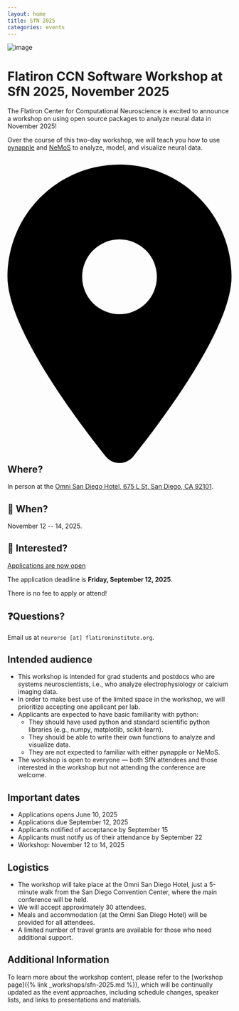 ```yaml
---
layout: home
title: SfN 2025
categories: events
---
```


![image](/assets/sfn2025-banner.svg)

# Flatiron CCN Software Workshop at SfN 2025, November 2025

The Flatiron Center for Computational Neuroscience is excited to announce a workshop on using open source packages to analyze neural data in November 2025!

Over the course of this two-day workshop, we will teach you how to use [pynapple](https://pynapple.org/) and [NeMoS](https://nemos.readthedocs.io) to analyze, model, and visualize neural data.

## <svg xmlns="http://www.w3.org/2000/svg" viewBox="0 0 384 512" style="height: var(--base-font-size)"><!--!Font Awesome Free 6.6.0 by @fontawesome - https://fontawesome.com License - https://fontawesome.com/license/free Copyright 2024 Fonticons, Inc.--><path d="M215.7 499.2C267 435 384 279.4 384 192C384 86 298 0 192 0S0 86 0 192c0 87.4 117 243 168.3 307.2c12.3 15.3 35.1 15.3 47.4 0zM192 128a64 64 0 1 1 0 128 64 64 0 1 1 0-128z"/></svg> Where?

In person at the [Omni San Diego Hotel, 675 L St, San Diego, CA 92101](https://www.google.com/maps/place/Omni+San+Diego+Hotel/@32.7070032,-117.1612693,17z/data=!3m1!5s0x80d9535b02931ceb:0x7764c5b6bc06a2c4!4m9!3m8!1s0x80d9535b01375d9f:0x562c59f6c654f29f!5m2!4m1!1i2!8m2!3d32.7070032!4d-117.1586944!16s%2Fm%2F05zq0yv?entry=ttu&g_ep=EgoyMDI1MDYwOS4wIKXMDSoASAFQAw%3D%3D).

## 📆 When?

November 12 -- 14, 2025.

## 🤩 Interested?

<a class="button notice-light" href="https://simonsfoundation.formstack.com/forms/flatiron_ccn_software_workshop_at_sfn_2025">
Applications are now open</a>

The application deadline is  **Friday, September 12, 2025**.

There is no fee to apply or attend!

## ❓Questions?

Email us at `neurorse [at] flatironinstitute.org`.

## Intended audience

- This workshop is intended for grad students and postdocs who are systems neuroscientists, i.e., who analyze electrophysiology or calcium imaging data.
- In order to make best use of the limited space in the workshop, we will prioritize accepting one applicant per lab.
- Applicants are expected to have basic familiarity with python:
  - They should have used python and standard scientific python libraries (e.g., numpy, matplotlib, scikit-learn).
  - They should be able to write their own functions to analyze and visualize data.
  - They are not expected to familiar with either pynapple or NeMoS.
- The workshop is open to everyone — both SfN attendees and those interested in the workshop but not attending the conference are welcome.

## Important dates

- Applications opens June 10, 2025
- Applications due September 12, 2025
- Applicants notified of acceptance by September 15
- Applicants must notify us of their attendance by September 22
- Workshop: November 12 to 14, 2025

## Logistics

- The workshop will take place at the Omni San Diego Hotel, just a 5-minute walk from the San Diego Convention Center, where the main conference will be held.
- We will accept approximately 30 attendees.
- Meals and accommodation (at the Omni San Diego Hotel) will be provided for all attendees.
- A limited number of travel grants are available for those who need additional support.

## Additional Information

To learn more about the workshop content, please refer to the [workshop page]({% link _workshops/sfn-2025.md %}), which will be continually updated as the event approaches, including schedule changes, speaker lists, and links to presentations and materials.
